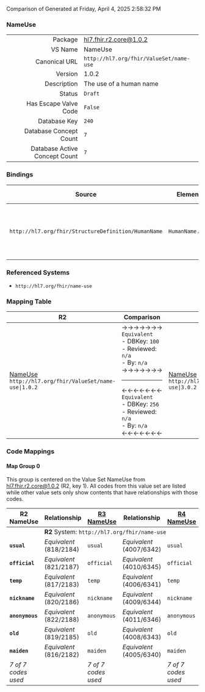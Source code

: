 Comparison of 
Generated at Friday, April 4, 2025 2:58:32 PM

### NameUse

|      |     |
| ---: | --- |
| Package | hl7.fhir.r2.core@1.0.2 |
| VS Name | NameUse |
| Canonical URL | `http://hl7.org/fhir/ValueSet/name-use` |
| Version | 1.0.2 |
| Description | The use of a human name |
| Status | `Draft` |
| Has Escape Valve Code | `False` |
| Database Key | `240` |
| Database Concept Count | `7` |
| Database Active Concept Count | `7` |
### Bindings

| Source | Element | Binding | Strength | Element Short |
| ------ | ------- | ------- | -------- | ------------- |
| `http://hl7.org/fhir/StructureDefinition/HumanName` | `HumanName.use` | `http://hl7.org/fhir/ValueSet/name-use` | `Required` | usual \| official \| temp \| nickname \| anonymous \| old \| maiden |

### Referenced Systems

* `http://hl7.org/fhir/name-use`
### Mapping Table

| R2 | Comparison | R3 | Comparison | R4 | Comparison | R4B | Comparison | R5
| --- | --- | --- | --- | --- | --- | --- | --- | ---
| [NameUse](/docs/R2/ValueSets/NameUse.md)<br/> `http://hl7.org/fhir/ValueSet/name-use\|1.0.2` | →→→→→→→<br/>`Equivalent`<br/>- DBKey: `100`<br/>- Reviewed: `n/a`<br/>- By: `n/a`<br/>→→→→→→→<hr/>←←←←←←←<br/>`Equivalent`<br/>- DBKey: `256`<br/>- Reviewed: `n/a`<br/>- By: `n/a`<br/>←←←←←←←| [NameUse](/docs/R3/ValueSets/NameUse.md)<br/> `http://hl7.org/fhir/ValueSet/name-use\|3.0.2` | →→→→→→→<br/>`Equivalent`<br/>- DBKey: `451`<br/>- Reviewed: `n/a`<br/>- By: `n/a`<br/>→→→→→→→<hr/>←←←←←←←<br/>`Equivalent`<br/>- DBKey: `675`<br/>- Reviewed: `n/a`<br/>- By: `n/a`<br/>←←←←←←←| [NameUse](/docs/R4/ValueSets/NameUse.md)<br/> `http://hl7.org/fhir/ValueSet/name-use\|4.0.1` | →→→→→→→<br/>`Equivalent`<br/>- DBKey: `1625`<br/>- Reviewed: `n/a`<br/>- By: `n/a`<br/>→→→→→→→<hr/>←←←←←←←<br/>`Equivalent`<br/>- DBKey: `1626`<br/>- Reviewed: `n/a`<br/>- By: `n/a`<br/>←←←←←←←| [NameUse](/docs/R4B/ValueSets/NameUse.md)<br/> `http://hl7.org/fhir/ValueSet/name-use\|4.3.0` | →→→→→→→<br/>`Equivalent`<br/>- DBKey: `935`<br/>- Reviewed: `n/a`<br/>- By: `n/a`<br/>→→→→→→→<hr/>←←←←←←←<br/>`Equivalent`<br/>- DBKey: `1196`<br/>- Reviewed: `n/a`<br/>- By: `n/a`<br/>←←←←←←←| [NameUse](/docs/R5/ValueSets/NameUse.md)<br/> `http://hl7.org/fhir/ValueSet/name-use\|5.0.0` 

### Code Mappings


#### Map Group 0

This group is centered on the Value Set NameUse from hl7.fhir.r2.core@1.0.2 (R2, key 1).
All codes from this value set are listed while other value sets only show contents that have relationships with those codes.

| R2 NameUse| Relationship | [R3 NameUse](/docs/R3/ValueSets/NameUse.md)| Relationship | [R4 NameUse](/docs/R4/ValueSets/NameUse.md)| Relationship | [R4B NameUse](/docs/R4B/ValueSets/NameUse.md)| Relationship | [R5 NameUse](/docs/R5/ValueSets/NameUse.md)
| --- | --- | --- | --- | --- | --- | --- | --- | ---
| <td colspan="8">**R2** System: `http://hl7.org/fhir/name-use`
| **`usual`**| _Equivalent_ <br/>(818/2184)| `usual`| _Equivalent_ <br/>(4007/6342)| `usual`| _Equivalent_ <br/>(16648/16649)| `usual`| _Equivalent_ <br/>(9021/11330)| `usual`
| **`official`**| _Equivalent_ <br/>(821/2187)| `official`| _Equivalent_ <br/>(4010/6345)| `official`| _Equivalent_ <br/>(16650/16651)| `official`| _Equivalent_ <br/>(9024/11333)| `official`
| **`temp`**| _Equivalent_ <br/>(817/2183)| `temp`| _Equivalent_ <br/>(4006/6341)| `temp`| _Equivalent_ <br/>(16652/16653)| `temp`| _Equivalent_ <br/>(9020/11329)| `temp`
| **`nickname`**| _Equivalent_ <br/>(820/2186)| `nickname`| _Equivalent_ <br/>(4009/6344)| `nickname`| _Equivalent_ <br/>(16654/16655)| `nickname`| _Equivalent_ <br/>(9023/11332)| `nickname`
| **`anonymous`**| _Equivalent_ <br/>(822/2188)| `anonymous`| _Equivalent_ <br/>(4011/6346)| `anonymous`| _Equivalent_ <br/>(16656/16657)| `anonymous`| _Equivalent_ <br/>(9025/11334)| `anonymous`
| **`old`**| _Equivalent_ <br/>(819/2185)| `old`| _Equivalent_ <br/>(4008/6343)| `old`| _Equivalent_ <br/>(16658/16659)| `old`| _Equivalent_ <br/>(9022/11331)| `old`
| **`maiden`**| _Equivalent_ <br/>(816/2182)| `maiden`| _Equivalent_ <br/>(4005/6340)| `maiden`| _Equivalent_ <br/>(16660/16661)| `maiden`| _Equivalent_ <br/>(9019/11328)| `maiden`
| *7 of 7 codes used* | | *7 of 7 codes used* | | *7 of 7 codes used* | | *7 of 7 codes used* | | *7 of 7 codes used* 

